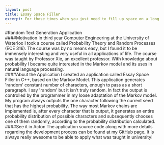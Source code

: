 ```yaml
---
layout: post
title: Essay Space Filler
excerpt: For those times when you just need to fill up space on a long dull essay.
---
```

#Random Text Generation Application
<br/>
####Motivation
In third year Computer Engineering at the University of Waterloo I took a course called Probability Theory and Random Processes 
(ECE 316). The course was by no means easy, but I found it to be immensely interesting and very useful in all applications of life. The course was taught by Professor Xie, an excellent professor. With knowledge about probability I became quite interested in the Markov model and its uses in natural language processing.
<br/>
####About the Application
I created an application called Essay Space Filler in C++, based on the Markov Model. This application generates 'random' constant number of characters, enough to pass as a short paragraph. I say 'random' but it isn't truly random. In fact the output is controlled by the programmer in my loose adaptation of the Markov model. My program always outputs the one character following the current seed that has the highest probability. The way most Markov chains are implemented is, after every character that is output, it generates an entire probability distribution of possible characters and subsequently chooses one of them randomly, according to the probability distribution calculated. 
<br/>
####See it in Acton
The application source code along with more details regarding the development process can be found at my 
<a href="https://github.com/rrazd/EssaySpaceFiller">GitHub page.</a> It is always really awesome to be able to apply what was taught
in university! 

